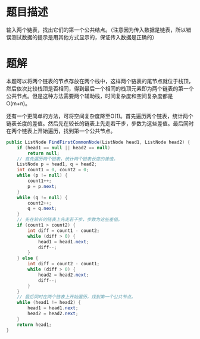 # 题目描述

输入两个链表，找出它们的第一个公共结点。（注意因为传入数据是链表，所以错误测试数据的提示是用其他方式显示的，保证传入数据是正确的）

# 题解

本题可以将两个链表的节点存放在两个栈中，这样两个链表的尾节点就位于栈顶，然后依次比较栈顶是否相同，得到最后一个相同的栈顶元素即为两个链表的第一个公共节点。但是这种方法需要两个辅助栈，时间复杂度和空间复杂度都是O(m+n)。

还有一个更简单的方法，可将空间复杂度降至O(1)。首先遍历两个链表，统计两个链表长度的差值。然后先在较长的链表上先走若干步，步数为这些差值。最后同时在两个链表上开始遍历，找到第一个公共节点。

```java
public ListNode FindFirstCommonNode(ListNode head1, ListNode head2) {
    if (head1 == null || head2 == null)
        return null;
    // 首先遍历两个链表，统计两个链表长度的差值。
    ListNode p = head1, q = head2;
    int count1 = 0, count2 = 0;
    while (p != null) {
        count1++;
        p = p.next;
    }
    while (q != null) {
        count2++;
        q = q.next;
    }
    // 先在较长的链表上先走若干步，步数为这些差值。
    if (count1 > count2) {
        int diff = count1 - count2;
        while (diff > 0) {
            head1 = head1.next;
            diff--;
        }
    } else {
        int diff = count2 - count1;
        while (diff > 0) {
            head2 = head2.next;
            diff--;
        }
    }
    // 最后同时在两个链表上开始遍历，找到第一个公共节点。
    while (head1 != head2) {
        head1 = head1.next;
        head2 = head2.next;
    }
    return head1;
}
```


